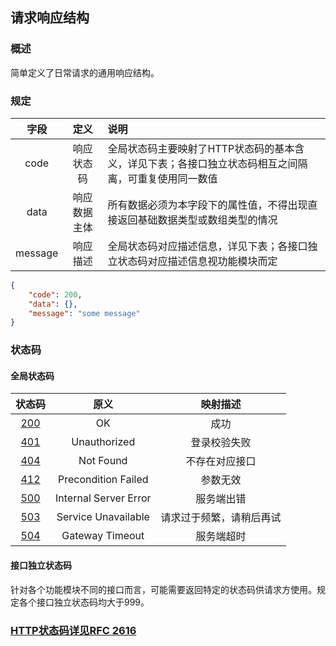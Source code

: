 ## 请求响应结构

### 概述

简单定义了日常请求的通用响应结构。



### 规定

|  字段   |     定义     | 说明                                                         |
| :-----: | :----------: | :----------------------------------------------------------- |
|  code   |  响应状态码  | 全局状态码主要映射了HTTP状态码的基本含义，详见下表；各接口独立状态码相互之间隔离，可重复使用同一数值 |
|  data   | 响应数据主体 | 所有数据必须为本字段下的属性值，不得出现直接返回基础数据类型或数组类型的情况 |
| message |   响应描述   | 全局状态码对应描述信息，详见下表；各接口独立状态码对应描述信息视功能模块而定 |

```json
{
    "code": 200,
    "data": {},
    "message": "some message"
}
```



### 状态码

#### 全局状态码

|                           状态码                           |         原义          |         映射描述         |
| :--------------------------------------------------------: | :-------------------: | :----------------------: |
| [200](https://tools.ietf.org/html/rfc2616#section-10.2.1)  |          OK           |           成功           |
| [401](https://tools.ietf.org/html/rfc2616#section-10.4.2)  |     Unauthorized      |       登录校验失败       |
| [404](https://tools.ietf.org/html/rfc2616#section-10.4.5)  |       Not Found       |      不存在对应接口      |
| [412](https://tools.ietf.org/html/rfc2616#section-10.4.13) |  Precondition Failed  |         参数无效         |
| [500](https://tools.ietf.org/html/rfc2616#section-10.5.1)  | Internal Server Error |        服务端出错        |
| [503](https://tools.ietf.org/html/rfc2616#section-10.5.4)  |  Service Unavailable  | 请求过于频繁，请稍后再试 |
| [504](https://tools.ietf.org/html/rfc2616#section-10.5.5)  |    Gateway Timeout    |        服务端超时        |



#### 接口独立状态码

针对各个功能模块不同的接口而言，可能需要返回特定的状态码供请求方使用。规定各个接口独立状态码均大于999。



### [HTTP状态码详见RFC 2616](https://tools.ietf.org/html/rfc2616#section-10)